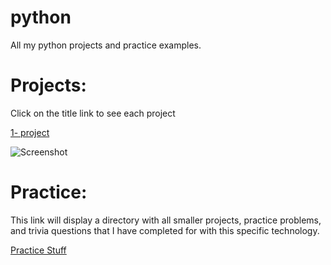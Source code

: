 # python
All my python projects and practice examples.

# Projects:

Click on the title link to see each project

[1- project](https://github.com/lgc13/pythontree/master/_project)

![Screenshot](_project/img/pic1.png)


# Practice:

This link will display a directory with all smaller projects, practice problems, and trivia questions that I have completed for with this specific technology.

[Practice Stuff](https://github.com/lgc13/python/tree/master/practice)
